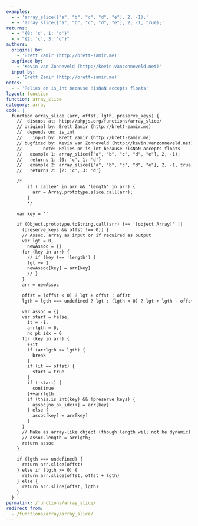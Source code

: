 ```yaml
---
examples:
  - - 'array_slice(["a", "b", "c", "d", "e"], 2, -1);'
  - - 'array_slice(["a", "b", "c", "d", "e"], 2, -1, true);'
returns:
  - - "{0: 'c', 1: 'd'}"
  - - "{2: 'c', 3: 'd'}"
authors:
  original by:
    - 'Brett Zamir (http://brett-zamir.me)'
  bugfixed by:
    - 'Kevin van Zonneveld (http://kevin.vanzonneveld.net)'
  input by:
    - 'Brett Zamir (http://brett-zamir.me)'
notes:
  - - 'Relies on is_int because !isNaN accepts floats'
layout: function
function: array_slice
category: array
code: |
  function array_slice (arr, offst, lgth, preserve_keys) {
    //  discuss at: http://phpjs.org/functions/array_slice/
    // original by: Brett Zamir (http://brett-zamir.me)
    //  depends on: is_int
    //    input by: Brett Zamir (http://brett-zamir.me)
    // bugfixed by: Kevin van Zonneveld (http://kevin.vanzonneveld.net)
    //        note: Relies on is_int because !isNaN accepts floats
    //   example 1: array_slice(["a", "b", "c", "d", "e"], 2, -1);
    //   returns 1: {0: 'c', 1: 'd'}
    //   example 2: array_slice(["a", "b", "c", "d", "e"], 2, -1, true);
    //   returns 2: {2: 'c', 3: 'd'}

    /*
        if ('callee' in arr && 'length' in arr) {
          arr = Array.prototype.slice.call(arr);
        }
        */

    var key = ''

    if (Object.prototype.toString.call(arr) !== '[object Array]' ||
      (preserve_keys && offst !== 0)) {
      // Assoc. array as input or if required as output
      var lgt = 0,
        newAssoc = {}
      for (key in arr) {
        // if (key !== 'length') {
        lgt += 1
        newAssoc[key] = arr[key]
        // }
      }
      arr = newAssoc

      offst = (offst < 0) ? lgt + offst : offst
      lgth = lgth === undefined ? lgt : (lgth < 0) ? lgt + lgth - offst : lgth

      var assoc = {}
      var start = false,
        it = -1,
        arrlgth = 0,
        no_pk_idx = 0
      for (key in arr) {
        ++it
        if (arrlgth >= lgth) {
          break
        }
        if (it == offst) {
          start = true
        }
        if (!start) {
          continue
        }++arrlgth
        if (this.is_int(key) && !preserve_keys) {
          assoc[no_pk_idx++] = arr[key]
        } else {
          assoc[key] = arr[key]
        }
      }
      // Make as array-like object (though length will not be dynamic)
      // assoc.length = arrlgth;
      return assoc
    }

    if (lgth === undefined) {
      return arr.slice(offst)
    } else if (lgth >= 0) {
      return arr.slice(offst, offst + lgth)
    } else {
      return arr.slice(offst, lgth)
    }
  }
permalink: /functions/array_slice/
redirect_from:
  - /functions/array/array_slice/
---
```


<!-- WARNING! This file is auto generated by `npm run web:inject`, do not edit by hand -->
